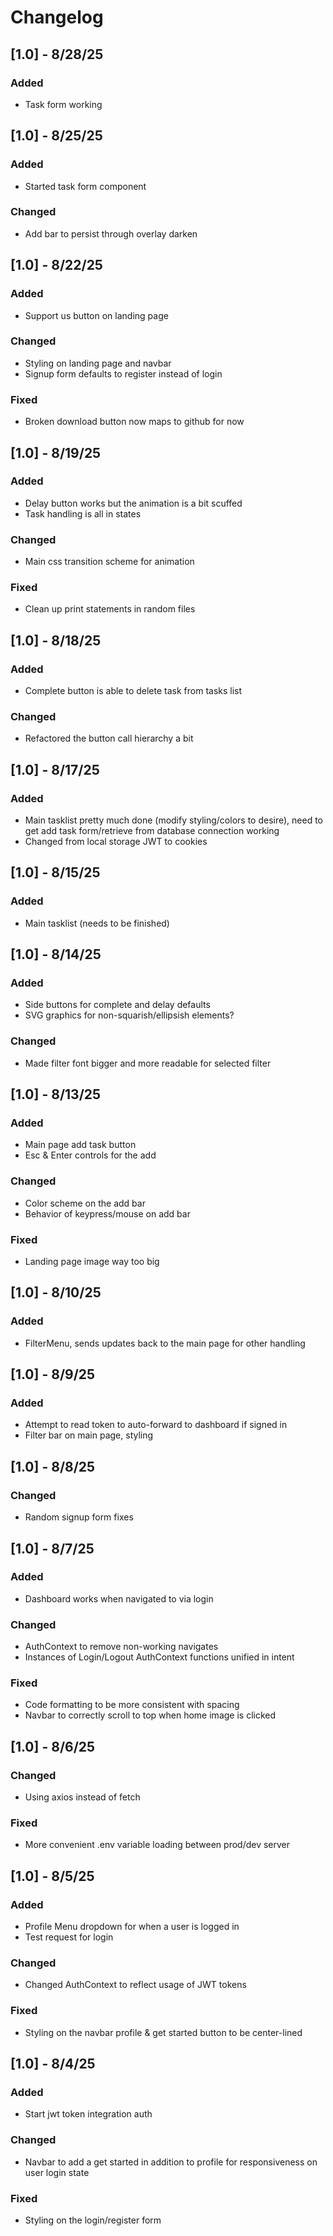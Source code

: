 # Changelog

## [1.0] - 8/28/25

### Added
- Task form working

## [1.0] - 8/25/25

### Added
- Started task form component

### Changed
- Add bar to persist through overlay darken

## [1.0] - 8/22/25

### Added
- Support us button on landing page

### Changed
- Styling on landing page and navbar
- Signup form defaults to register instead of login

### Fixed
- Broken download button now maps to github for now

## [1.0] - 8/19/25

### Added
- Delay button works but the animation is a bit scuffed
- Task handling is all in states

### Changed
- Main css transition scheme for animation

### Fixed
- Clean up print statements in random files

## [1.0] - 8/18/25

### Added
- Complete button is able to delete task from tasks list

### Changed
- Refactored the button call hierarchy a bit

## [1.0] - 8/17/25

### Added
- Main tasklist pretty much done (modify styling/colors to desire), need to get add task form/retrieve from database connection working
- Changed from local storage JWT to cookies

## [1.0] - 8/15/25

### Added
- Main tasklist (needs to be finished)

## [1.0] - 8/14/25

### Added
- Side buttons for complete and delay defaults
- SVG graphics for non-squarish/ellipsish elements?

### Changed
- Made filter font bigger and more readable for selected filter

## [1.0] - 8/13/25

### Added
- Main page add task button
- Esc & Enter controls for the add

### Changed
- Color scheme on the add bar
- Behavior of keypress/mouse on add bar

### Fixed
- Landing page image way too big

## [1.0] - 8/10/25

### Added
- FilterMenu, sends updates back to the main page for other handling

## [1.0] - 8/9/25

### Added
- Attempt to read token to auto-forward to dashboard if signed in
- Filter bar on main page, styling

## [1.0] - 8/8/25

### Changed
- Random signup form fixes

## [1.0] - 8/7/25

### Added
- Dashboard works when navigated to via login

### Changed
- AuthContext to remove non-working navigates
- Instances of Login/Logout AuthContext functions unified in intent

### Fixed
- Code formatting to be more consistent with spacing
- Navbar to correctly scroll to top when home image is clicked

## [1.0] - 8/6/25

### Changed
- Using axios instead of fetch

### Fixed
- More convenient .env variable loading between prod/dev server

## [1.0] - 8/5/25

### Added
- Profile Menu dropdown for when a user is logged in
- Test request for login

### Changed
- Changed AuthContext to reflect usage of JWT tokens

### Fixed
- Styling on the navbar profile & get started button to be center-lined

## [1.0] - 8/4/25

### Added
- Start jwt token integration auth

### Changed
- Navbar to add a get started in addition to profile for responsiveness on user login state

### Fixed
- Styling on the login/register form